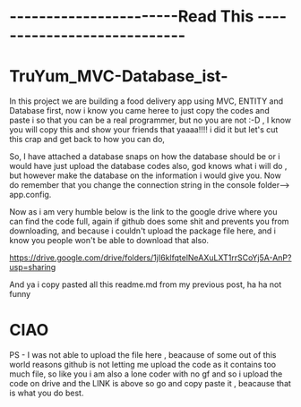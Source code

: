 # -----------------------Read This ----------------------------
# TruYum_MVC-Database_ist-
In this project we are building a food delivery app using MVC, ENTITY and Database first, now i know you came heree to just copy the codes and paste i so that you can be a real programmer, but no you are not :-D , I know you will copy this and show your friends that yaaaa!!!! i did it but let's cut this crap and get back to how you can do,

So, I have attached a database snaps on how the database should be or i would have just upload the database codes also, god knows what i will do , but however make the database on the information i would give you. Now do remember that you change the connection string in the console folder--> app.config.

Now as i am very humble below is the link to the google drive where you can find the code full, again if github does some shit and prevents you from downloading, and because i couldn't upload the package file here, and i know you people won't be able to download that also.

https://drive.google.com/drive/folders/1jI6klfqtelNeAXuLXT1rrSCoYj5A-AnP?usp=sharing

And ya i copy pasted all this readme.md from my previous post, ha ha not funny

# CIAO

PS - I was not able to upload the file here , beacause of some out of this world reasons github is not letting me upload the code as it contains too much file,
so like you i am also a lone coder with no gf and so i upload the code on drive and the LINK is above so go and copy paste it , beacause that is what you do best.
